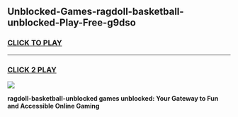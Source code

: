 
## Unblocked-Games-ragdoll-basketball-unblocked-Play-Free-g9dso
<h3>
<a href="https://premium76.site?title=ragdoll-basketball-unblocked&ref=18A1">CLICK TO PLAY</a></h3>
<hr>

<h3>
<a href="https://premium76.site?title=ragdoll-basketball-unblocked&ref=18A1">CLICK 2 PLAY</a>
  
</h3>

<a href="https://premium76.site?title=ragdoll-basketball-unblocked&ref=18A1"><img src="https://clearcache.store/games.png"></a>


**ragdoll-basketball-unblocked games unblocked: Your Gateway to Fun and Accessible Online Gaming**
